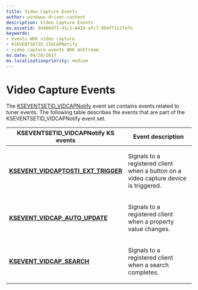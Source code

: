 ```yaml
---
title: Video Capture Events
author: windows-driver-content
description: Video Capture Events
ms.assetid: 9d40b9f7-41c1-4410-afc7-9b4ff1c2fe7e
keywords:
- events WDK video capture
- KSEVENTSETID_VIDCAPNotify
- video capture events WDK AVStream
ms.date: 04/20/2017
ms.localizationpriority: medium
---
```


# Video Capture Events


The [KSEVENTSETID\_VIDCAPNotify](https://msdn.microsoft.com/library/windows/hardware/ff561773) event set contains events related to tuner events. The following table describes the events that are part of the KSEVENTSETID\_VIDCAPNotify event set.

<table>
<colgroup>
<col width="50%" />
<col width="50%" />
</colgroup>
<thead>
<tr class="header">
<th>KSEVENTSETID_VIDCAPNotify KS events</th>
<th>Event description</th>
</tr>
</thead>
<tbody>
<tr class="odd">
<td><p><a href="https://msdn.microsoft.com/library/windows/hardware/ff561912" data-raw-source="[&lt;strong&gt;KSEVENT_VIDCAPTOSTI_EXT_TRIGGER&lt;/strong&gt;](https://msdn.microsoft.com/library/windows/hardware/ff561912)"><strong>KSEVENT_VIDCAPTOSTI_EXT_TRIGGER</strong></a></p></td>
<td><p>Signals to a registered client when a button on a video capture device is triggered.</p></td>
</tr>
<tr class="even">
<td><p><a href="https://msdn.microsoft.com/library/windows/hardware/ff561916" data-raw-source="[&lt;strong&gt;KSEVENT_VIDCAP_AUTO_UPDATE&lt;/strong&gt;](https://msdn.microsoft.com/library/windows/hardware/ff561916)"><strong>KSEVENT_VIDCAP_AUTO_UPDATE</strong></a></p></td>
<td><p>Signals to a registered client when a property value changes.</p></td>
</tr>
<tr class="odd">
<td><p><a href="https://msdn.microsoft.com/library/windows/hardware/ff561923" data-raw-source="[&lt;strong&gt;KSEVENT_VIDCAP_SEARCH&lt;/strong&gt;](https://msdn.microsoft.com/library/windows/hardware/ff561923)"><strong>KSEVENT_VIDCAP_SEARCH</strong></a></p></td>
<td><p>Signals to a registered client when a search completes.</p></td>
</tr>
</tbody>
</table>

 

 

 




